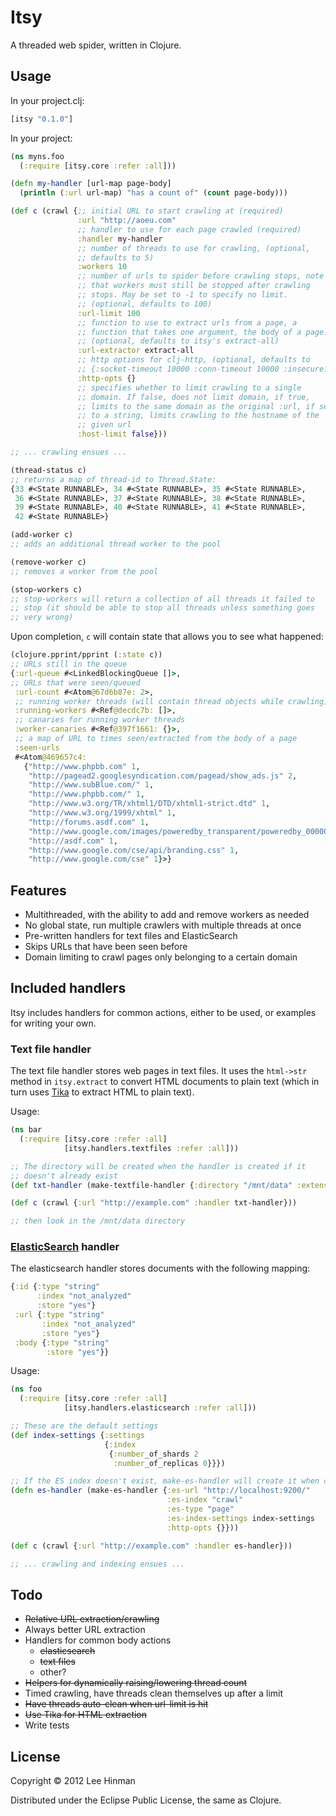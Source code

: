 # Itsy

A threaded web spider, written in Clojure.

## Usage

In your project.clj:

```clojure
[itsy "0.1.0"]
```

In your project:

```clojure
(ns myns.foo
  (:require [itsy.core :refer :all]))

(defn my-handler [url-map page-body]
  (println (:url url-map) "has a count of" (count page-body)))

(def c (crawl {;; initial URL to start crawling at (required)
               :url "http://aoeu.com"
               ;; handler to use for each page crawled (required)
               :handler my-handler
               ;; number of threads to use for crawling, (optional,
               ;; defaults to 5)
               :workers 10
               ;; number of urls to spider before crawling stops, note
               ;; that workers must still be stopped after crawling
               ;; stops. May be set to -1 to specify no limit.
               ;; (optional, defaults to 100)
               :url-limit 100
               ;; function to use to extract urls from a page, a
               ;; function that takes one argument, the body of a page.
               ;; (optional, defaults to itsy's extract-all)
               :url-extractor extract-all
               ;; http options for clj-http, (optional, defaults to
               ;; {:socket-timeout 10000 :conn-timeout 10000 :insecure? true})
               :http-opts {}
               ;; specifies whether to limit crawling to a single
               ;; domain. If false, does not limit domain, if true,
               ;; limits to the same domain as the original :url, if set
               ;; to a string, limits crawling to the hostname of the
               ;; given url
               :host-limit false}))

;; ... crawling ensues ...

(thread-status c)
;; returns a map of thread-id to Thread.State:
{33 #<State RUNNABLE>, 34 #<State RUNNABLE>, 35 #<State RUNNABLE>,
 36 #<State RUNNABLE>, 37 #<State RUNNABLE>, 38 #<State RUNNABLE>,
 39 #<State RUNNABLE>, 40 #<State RUNNABLE>, 41 #<State RUNNABLE>,
 42 #<State RUNNABLE>}

(add-worker c)
;; adds an additional thread worker to the pool

(remove-worker c)
;; removes a worker from the pool

(stop-workers c)
;; stop-workers will return a collection of all threads it failed to
;; stop (it should be able to stop all threads unless something goes
;; very wrong)
```

Upon completion, `c` will contain state that allows you to see what
happened:

```clojure
(clojure.pprint/pprint (:state c))
;; URLs still in the queue
{:url-queue #<LinkedBlockingQueue []>,
;; URLs that were seen/queued
 :url-count #<Atom@67d6b87e: 2>,
 ;; running worker threads (will contain thread objects while crawling)
 :running-workers #<Ref@decdc7b: []>,
 ;; canaries for running worker threads
 :worker-canaries #<Ref@397f1661: {}>,
 ;; a map of URL to times seen/extracted from the body of a page
 :seen-urls
 #<Atom@469657c4:
   {"http://www.phpbb.com" 1,
    "http://pagead2.googlesyndication.com/pagead/show_ads.js" 2,
    "http://www.subBlue.com/" 1,
    "http://www.phpbb.com/" 1,
    "http://www.w3.org/TR/xhtml1/DTD/xhtml1-strict.dtd" 1,
    "http://www.w3.org/1999/xhtml" 1,
    "http://forums.asdf.com" 1,
    "http://www.google.com/images/poweredby_transparent/poweredby_000000.gif" 1,
    "http://asdf.com" 1,
    "http://www.google.com/cse/api/branding.css" 1,
    "http://www.google.com/cse" 1}>}
```

## Features
- Multithreaded, with the ability to add and remove workers as needed
- No global state, run multiple crawlers with multiple threads at once
- Pre-written handlers for text files and ElasticSearch
- Skips URLs that have been seen before
- Domain limiting to crawl pages only belonging to a certain domain

## Included handlers

Itsy includes handlers for common actions, either to be used, or
examples for writing your own.

### Text file handler

The text file handler stores web pages in text files. It uses the
`html->str` method in `itsy.extract` to convert HTML documents to
plain text (which in turn uses [Tika](http://tika.apache.org) to
extract HTML to plain text).

Usage:

```clojure
(ns bar
  (:require [itsy.core :refer :all]
            [itsy.handlers.textfiles :refer :all]))

;; The directory will be created when the handler is created if it
;; doesn't already exist
(def txt-handler (make-textfile-handler {:directory "/mnt/data" :extension ".txt"}))

(def c (crawl {:url "http://example.com" :handler txt-handler}))

;; then look in the /mnt/data directory
```

### [ElasticSearch](http://elasticsearch.org) handler

The elasticsearch handler stores documents with the following mapping:

```clojure
{:id {:type "string"
      :index "not_analyzed"
      :store "yes"}
 :url {:type "string"
       :index "not_analyzed"
       :store "yes"}
 :body {:type "string"
        :store "yes"}}
```

Usage:

```clojure
(ns foo
  (:require [itsy.core :refer :all]
            [itsy.handlers.elasticsearch :refer :all]))

;; These are the default settings
(def index-settings {:settings
                     {:index
                      {:number_of_shards 2
                       :number_of_replicas 0}}})

;; If the ES index doesn't exist, make-es-handler will create it when called.
(defn es-handler (make-es-handler {:es-url "http://localhost:9200/"
                                   :es-index "crawl"
                                   :es-type "page"
                                   :es-index-settings index-settings
                                   :http-opts {}}))

(def c (crawl {:url "http://example.com" :handler es-handler}))

;; ... crawling and indexing ensues ...
```


## Todo

- <del>Relative URL extraction/crawling</del>
- Always better URL extraction
- Handlers for common body actions
  - <del>elasticsearch</del>
  - <del>text files</del>
  - other?
- <del>Helpers for dynamically raising/lowering thread count</del>
- Timed crawling, have threads clean themselves up after a limit
- <del>Have threads auto-clean when url-limit is hit</del>
- <del>Use Tika for HTML extraction</del>
- Write tests

## License

Copyright © 2012 Lee Hinman

Distributed under the Eclipse Public License, the same as Clojure.
